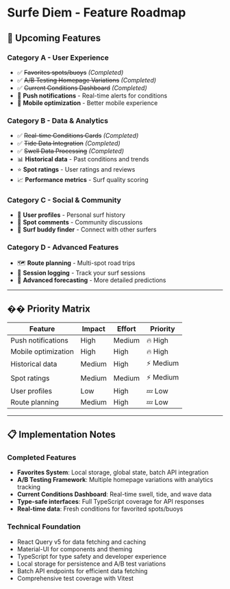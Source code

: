 # Surfe Diem - Feature Roadmap

## 🚀 Upcoming Features

### Category A - User Experience
- ✅ ~~Favorites spots/buoys~~ *(Completed)*
- ✅ ~~A/B Testing Homepage Variations~~ *(Completed)*
- ✅ ~~Current Conditions Dashboard~~ *(Completed)*
- 🔔 **Push notifications** - Real-time alerts for conditions
- 📱 **Mobile optimization** - Better mobile experience

### Category B - Data & Analytics
- ✅ ~~Real-time Conditions Cards~~ *(Completed)*
- ✅ ~~Tide Data Integration~~ *(Completed)*
- ✅ ~~Swell Data Processing~~ *(Completed)*
- 📊 **Historical data** - Past conditions and trends
- ⭐ **Spot ratings** - User ratings and reviews
- 📈 **Performance metrics** - Surf quality scoring

### Category C - Social & Community
- 👥 **User profiles** - Personal surf history
- 💬 **Spot comments** - Community discussions
- 🤝 **Surf buddy finder** - Connect with other surfers

### Category D - Advanced Features
- 🗺️ **Route planning** - Multi-spot road trips
- 📅 **Session logging** - Track your surf sessions
- 🌊 **Advanced forecasting** - More detailed predictions

---

## �� Priority Matrix

| Feature | Impact | Effort | Priority |
|---------|--------|--------|----------|
| Push notifications | High | Medium | 🔥 High |
| Mobile optimization | High | High | 🔥 High |
| Historical data | Medium | High | ⚡ Medium |
| Spot ratings | Medium | Medium | ⚡ Medium |
| User profiles | Low | High | 💤 Low |
| Route planning | Medium | High | 💤 Low |

---

## 📋 Implementation Notes

### Completed Features
- **Favorites System**: Local storage, global state, batch API integration
- **A/B Testing Framework**: Multiple homepage variations with analytics tracking
- **Current Conditions Dashboard**: Real-time swell, tide, and wave data
- **Type-safe interfaces**: Full TypeScript coverage for API responses
- **Real-time data**: Fresh conditions for favorited spots/buoys

### Technical Foundation
- React Query v5 for data fetching and caching
- Material-UI for components and theming
- TypeScript for type safety and developer experience
- Local storage for persistence and A/B test variations
- Batch API endpoints for efficient data fetching
- Comprehensive test coverage with Vitest